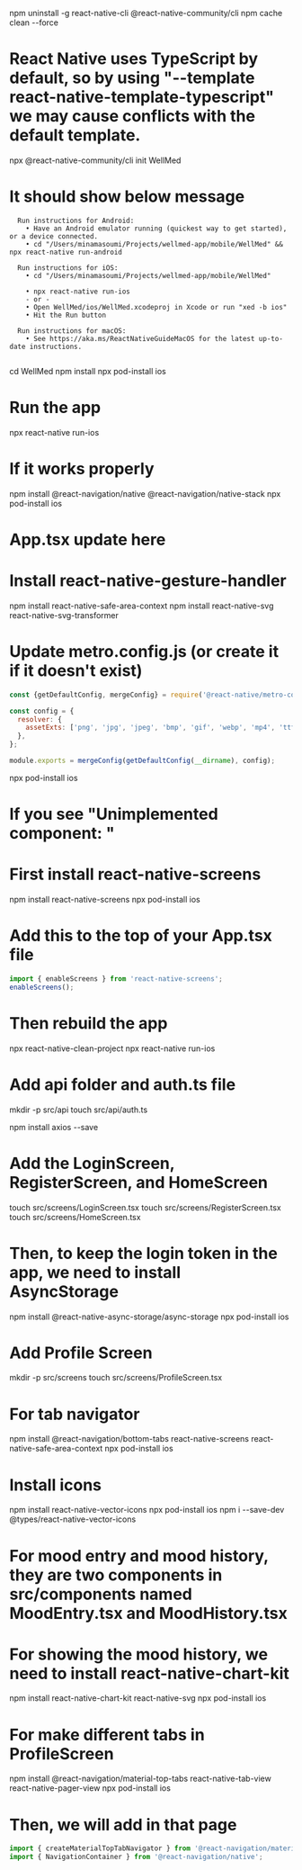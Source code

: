 npm uninstall -g react-native-cli @react-native-community/cli
npm cache clean --force

# React Native uses TypeScript by default, so by using "--template react-native-template-typescript" we may cause conflicts with the default template.
npx @react-native-community/cli init WellMed


# It should show below message
```
  Run instructions for Android:
    • Have an Android emulator running (quickest way to get started), or a device connected.
    • cd "/Users/minamasoumi/Projects/wellmed-app/mobile/WellMed" && npx react-native run-android
  
  Run instructions for iOS:
    • cd "/Users/minamasoumi/Projects/wellmed-app/mobile/WellMed"
    
    • npx react-native run-ios
    - or -
    • Open WellMed/ios/WellMed.xcodeproj in Xcode or run "xed -b ios"
    • Hit the Run button
    
  Run instructions for macOS:
    • See https://aka.ms/ReactNativeGuideMacOS for the latest up-to-date instructions.
    
```


cd WellMed
npm install
npx pod-install ios





# Run the app
npx react-native run-ios


# If it works properly
npm install @react-navigation/native @react-navigation/native-stack
npx pod-install ios

# App.tsx update here


# Install react-native-gesture-handler
npm install react-native-safe-area-context
npm install react-native-svg react-native-svg-transformer

# Update metro.config.js (or create it if it doesn't exist)
``` javascript
const {getDefaultConfig, mergeConfig} = require('@react-native/metro-config');

const config = {
  resolver: {
    assetExts: ['png', 'jpg', 'jpeg', 'bmp', 'gif', 'webp', 'mp4', 'ttf', 'otf', 'woff', 'woff2', 'mp3', 'wav', 'obj', 'mtl', 'glb', 'gltf'],
  },
};

module.exports = mergeConfig(getDefaultConfig(__dirname), config);
```


npx pod-install ios



# If you see "Unimplemented component: <RNSScreenStack>"
 # First install react-native-screens
npm install react-native-screens
npx pod-install ios


# Add this to the top of your App.tsx file
```javascript
import { enableScreens } from 'react-native-screens';
enableScreens();
```
# Then rebuild the app
npx react-native-clean-project
npx react-native run-ios


# Add api folder and auth.ts file
mkdir -p src/api
touch src/api/auth.ts

npm install axios --save


# Add the LoginScreen, RegisterScreen, and HomeScreen
touch src/screens/LoginScreen.tsx
touch src/screens/RegisterScreen.tsx
touch src/screens/HomeScreen.tsx

# Then, to keep the login token in the app, we need to install AsyncStorage
npm install @react-native-async-storage/async-storage
npx pod-install ios


# Add Profile Screen
mkdir -p src/screens
touch src/screens/ProfileScreen.tsx


# For tab navigator
npm install @react-navigation/bottom-tabs react-native-screens react-native-safe-area-context
npx pod-install ios


# Install icons
npm install react-native-vector-icons
npx pod-install ios
npm i --save-dev @types/react-native-vector-icons


# For mood entry and mood history, they are two components in src/components named MoodEntry.tsx and MoodHistory.tsx


# For showing the mood history, we need to install react-native-chart-kit
npm install react-native-chart-kit react-native-svg
npx pod-install ios


# For make different tabs in ProfileScreen
npm install @react-navigation/material-top-tabs react-native-tab-view react-native-pager-view
npx pod-install ios
# Then, we will add in that page
```javascript
import { createMaterialTopTabNavigator } from '@react-navigation/material-top-tabs';
import { NavigationContainer } from '@react-navigation/native';
```


